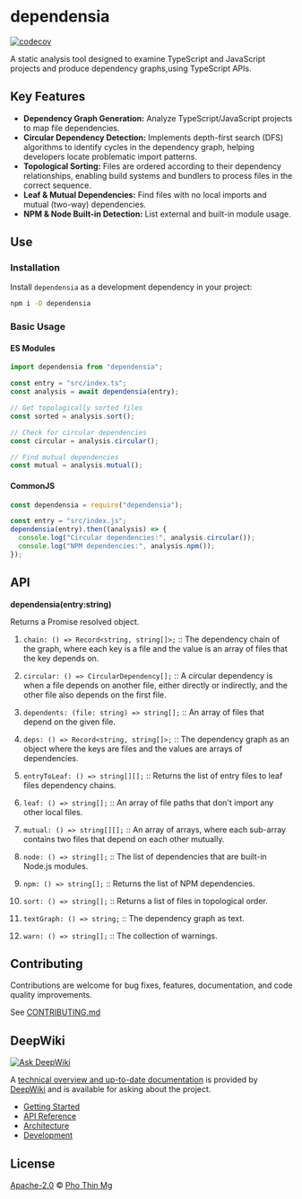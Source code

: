 # dependensia

[![codecov][codecov-svg]][codecov-project]

A static analysis tool designed to examine TypeScript and JavaScript projects and produce dependency graphs,using TypeScript APIs.

## Key Features

- **Dependency Graph Generation:** Analyze TypeScript/JavaScript projects to map file dependencies.
- **Circular Dependency Detection:** Implements depth-first search (DFS) algorithms to identify cycles in the dependency graph, helping developers locate problematic import patterns.
- **Topological Sorting:** Files are ordered according to their dependency relationships, enabling build systems and bundlers to process files in the correct sequence.
- **Leaf & Mutual Dependencies:** Find files with no local imports and mutual (two-way) dependencies.
- **NPM & Node Built-in Detection:** List external and built-in module usage.

## Use

### Installation

Install `dependensia` as a development dependency in your project:

```bash
npm i -D dependensia
```

### Basic Usage

#### ES Modules

```ts
import dependensia from "dependensia";

const entry = "src/index.ts";
const analysis = await dependensia(entry);

// Get topologically sorted files
const sorted = analysis.sort();

// Check for circular dependencies
const circular = analysis.circular();

// Find mutual dependencies
const mutual = analysis.mutual();
```

#### CommonJS

```js
const dependensia = require("dependensia");

const entry = "src/index.js";
dependensia(entry).then((analysis) => {
  console.log("Circular dependencies:", analysis.circular());
  console.log("NPM dependencies:", analysis.npm());
});
```

## API

**dependensia(entry:string)**

Returns a Promise resolved object.

1. `chain: () => Record<string, string[]>;` :: The dependency chain of the graph, where each key is a file and the value is an array of files that the key depends on.

2. `circular: () => CircularDependency[];` :: A circular dependency is when a file depends on another file, either directly or indirectly, and the other file also depends on the first file.

3. `dependents: (file: string) => string[];` :: An array of files that depend on the given file.

4. `deps: () => Record<string, string[]>;` :: The dependency graph as an object where the keys are files and the values are arrays of dependencies.

5. `entryToLeaf: () => string[][];` :: Returns the list of entry files to leaf files dependency chains.

6. `leaf: () => string[];` :: An array of file paths that don't import any other local files.

7. `mutual: () => string[][];` :: An array of arrays, where each sub-array contains two files that depend on each other mutually.

8. `node: () => string[];` :: The list of dependencies that are built-in Node.js modules.

9. `npm: () => string[];` :: Returns the list of NPM dependencies.

10. `sort: () => string[];` :: Returns a list of files in topological order.

11. `textGraph: () => string;` :: The dependency graph as text.

12. `warn: () => string[];` :: The collection of warnings.

## Contributing

Contributions are welcome for bug fixes, features, documentation, and code quality improvements.

See [CONTRIBUTING.md][file-contribute]

## DeepWiki

[![Ask DeepWiki][deep-wiki-svg]][deep-wiki-project]

A [technical overview and up-to-date documentation][deep-wiki-project] is provided by [DeepWiki][deep-wiki] and is available for asking about the project.

- [Getting Started][getting-started]
- [API Reference][api-reference]
- [Architecture][architecture]
- [Development][development]

## License

[Apache-2.0][file-license] © [Pho Thin Mg][ptm]

<!-- markdownlint-disable MD053 -->

[file-license]: LICENSE
[file-contribute]: CONTRIBUTING.md
[ptm]: https://github.com/phothinmg
[deep-wiki]: https://deepwiki.com/
[deep-wiki-project]: https://deepwiki.com/phothinmg/dependensia
[deep-wiki-svg]: https://deepwiki.com/badge.svg
[getting-started]: https://deepwiki.com/phothinmg/dependensia/2-getting-started
[api-reference]: https://deepwiki.com/phothinmg/dependensia/3-api-reference
[architecture]: https://deepwiki.com/phothinmg/dependensia/4-architecture
[development]: https://deepwiki.com/phothinmg/dependensia/5-development
[contributing-guidelines]: https://deepwiki.com/phothinmg/dependensia/5.1-contributing-guidelines
[codecov-svg]: https://codecov.io/gh/phothinmg/dependensia/graph/badge.svg?token=15NLXHS3J9
[codecov-project]: https://codecov.io/gh/phothinmg/dependensia
